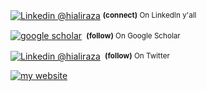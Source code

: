 
<div align="left"> 
  <p><a href="www.linkedin.com/in/hialiraza"><img alt="Linkedin @hialiraza" align="center" src="https://img.shields.io/badge/%40-HIALIRAZA-blue?logo=linkedin" /></a>&nbsp;<small><strong>(connect)</strong> On LinkedIn y'all</small></p>
    <p><a href="https://scholar.google.com/citations?user=SbQusV8AAAAJ&hl=en"><img alt="google scholar" align="center" src="https://img.shields.io/badge/%40-ALIRAZA-blue?logo=google-scholar" /></a>&nbsp;<small> <strong>(follow)</strong> On Google Scholar</small></p> 
  <p><a href="https://twitter.com/hi_aliraza"><img alt="Linkedin @hialiraza" align="center" src="https://img.shields.io/badge/%40-HI__ALIRAZA-blue?logo=twitter" /></a>&nbsp;<small> <strong>(follow)</strong> On Twitter </small></p> 
          
</div>

[
![my website](https://media-exp1.licdn.com/dms/image/C5616AQExw6IWa2ZagQ/profile-displaybackgroundimage-shrink_350_1400/0?e=1608768000&v=beta&t=jywiVT8YXnD033RwlXgnYFNunnTdjWkqfX09J49Lt3s)][website]



[website]: http://aliraza-ece.github.io/
